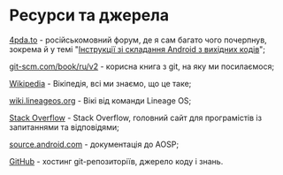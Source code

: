 # Ресурси та джерела

[4pda.to](https://4pda.to/forum) - російськомовний форум, де я сам багато чого почерпнув, зокрема й у темі "[Інструкції зі складання Android з вихідних кодів](https://4pda.to/forum/index.php?showtopic=209610)";

[git-scm.com/book/ru/v2](https://git-scm.com/book/ru/v2) - корисна книга з git, на яку ми посилаємося;

[Wikipedia](https://ru.wikipedia.org/wiki/) - Вікіпедія, всі ми знаємо, що це таке;

[wiki.lineageos.org](https://wiki.lineageos.org/) - Вікі від команди Lineage OS;

[Stack Overflow](https://stackoverflow.com/) - Stack Overflow, головний сайт для програмістів із запитаннями та відповідями;

[source.android.com](https://source.android.com) - документація до AOSP;

[GitHub](https://github.com/) - хостинг git-репозиторіїв, джерело коду і знань.
